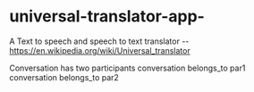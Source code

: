 # universal-translator-app-
A Text to speech and speech to text translator -- https://en.wikipedia.org/wiki/Universal_translator


Conversation has two participants
conversation belongs_to par1
conversation belongs_to par2

